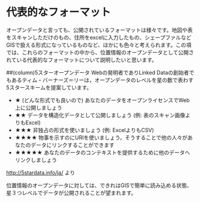 # 代表的なフォーマット
オープンデータと言っても、公開されているフォーマットは様々です。地図や表をスキャンしただけのもの、住所をexcelに入力したもの、シェープファルなどGISで扱える形式になっているものなど、ほかにも色々と考えられます。この項では、これらのフォーマットの中から、位置情報のオープンデータとして公開されている代表的なフォーマットについて説明したいと思います。

##(column)5スターオープンデータ
Webの発明者でありLinked Dataの創始者でもあるティム・バーナーズ＝リーは，オープンデータのレベルを星の数で表わす5スタースキームを提案しています。

- ★	(どんな形式でも良いので) あなたのデータをオープンライセンスでWeb上に公開しましょう
- ★★	データを構造化データとして公開しましょう (例: 表のスキャン画像よりもExcel)
- ★★★	非独占の形式を使いましょう (例: ExcelよりもCSV)
- ★★★★	物事を示すのにURIを使いましょう，そうすることで他の人々があなたのデータにリンクすることができます
- ★★★★★	あなたのデータのコンテキストを提供するために他のデータへリンクしましょう

http://5stardata.info/ja/ より

位置情報のオープンデータに対しては、できれはGISで簡単に読み込める状態、星３つレベルでデータが公開されることが望まれます。
